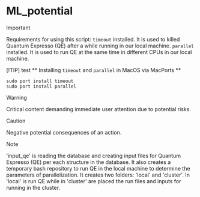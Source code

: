# ML_potential

> [!IMPORTANT]  
> Requirements for using this script:
> `timeout` installed. It is used to killed Quantum Expresso (QE) after a while running in our local machine.
> `parallel` installed. It is used to run QE at the same time in different CPUs in our local machine.
>
> [!TIP]
> test
> ** Installing `timeout` and `parallel` in MacOS via MacPorts **
> ```
> sudo port install timeout
> sudo port install parallel
> ```

> [!WARNING]  
> Critical content demanding immediate user attention due to potential risks.

> [!CAUTION]
> Negative potential consequences of an action.


> [!NOTE]
> 'input_qe' is reading the database and creating input files for Quantum Espresso (QE) per each structure in the database.
> It also creates a temporary bash repository to run QE in the local machine to determine the parameters of parallelization.
> It creates two folders: 'local' and 'cluster'. In 'local' is run QE while in 'cluster' are placed the run files and inputs for running in the cluster.
